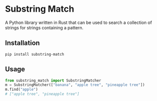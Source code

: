 # Substring Match

A Python library written in Rust that can be used to search a collection of strings for strings containing a pattern.

## Installation

```
pip install substring-match
```

## Usage

```python
from substring_match import SubstringMatcher
m = SubstringMatcher(["banana", "apple tree", "pineapple tree"])
m.find("apple")
# ["apple tree", "pineapple tree"]
```
